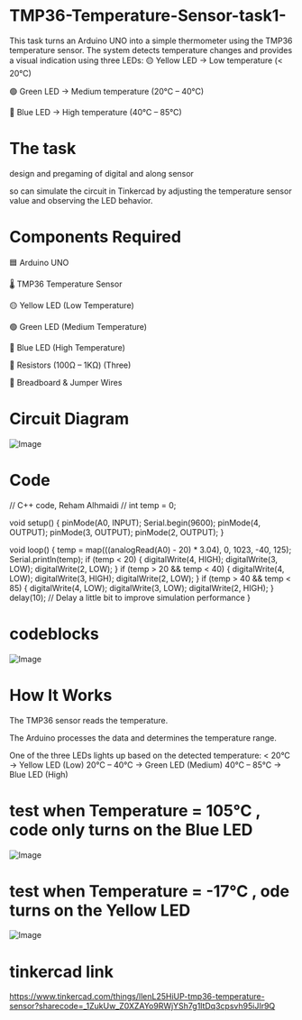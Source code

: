 # TMP36-Temperature-Sensor-task1-

This task turns an Arduino UNO into a simple thermometer using the TMP36 temperature sensor. 
The system detects temperature changes and provides a visual indication using 
three LEDs: 
🟡 Yellow LED → Low temperature (< 20°C)

🟢 Green LED → Medium temperature (20°C – 40°C)

🔵 Blue LED → High temperature (40°C – 85°C)


# The task 

design and pregaming of digital and along sensor

so can simulate the circuit in Tinkercad by adjusting the temperature sensor value and observing the LED behavior.



# Components Required

🟦 Arduino UNO

🌡 TMP36 Temperature Sensor

🟡 Yellow LED (Low Temperature)

🟢 Green LED (Medium Temperature)

🔵 Blue LED (High Temperature)

🔩 Resistors (100Ω – 1KΩ) (Three)

🔌 Breadboard & Jumper Wires




# Circuit Diagram
![Image](https://github.com/user-attachments/assets/c22d93da-8cee-4f98-b50d-8dd238f2f584)




# Code

// C++ code, Reham Alhmaidi
//
int temp = 0;

void setup()
{
  pinMode(A0, INPUT);
  Serial.begin(9600);
  pinMode(4, OUTPUT);
  pinMode(3, OUTPUT);
  pinMode(2, OUTPUT);
}

void loop()
{
  temp = map(((analogRead(A0) - 20) * 3.04), 0, 1023, -40, 125);
  Serial.println(temp);
  if (temp < 20) {
    digitalWrite(4, HIGH);
    digitalWrite(3, LOW);
    digitalWrite(2, LOW);
  }
  if (temp > 20 && temp < 40) {
    digitalWrite(4, LOW);
    digitalWrite(3, HIGH);
    digitalWrite(2, LOW);
  }
  if (temp > 40 && temp < 85) {
    digitalWrite(4, LOW);
    digitalWrite(3, LOW);
    digitalWrite(2, HIGH);
  }
  delay(10); // Delay a little bit to improve simulation performance
}






# codeblocks

![Image](https://github.com/user-attachments/assets/1b6f60dd-05be-4236-b528-4b1f44dbbdcd)





# How It Works

The TMP36 sensor reads the temperature.

The Arduino processes the data and determines the temperature range.

One of the three LEDs lights up based on the detected temperature:
< 20°C → Yellow LED (Low)
20°C – 40°C → Green LED (Medium)
40°C – 85°C → Blue LED (High)




# test when Temperature = 105°C  , code only turns on the Blue LED

![Image](https://github.com/user-attachments/assets/9044b5c2-67ca-43dc-b559-9c13e172c62b)




# test when Temperature = -17°C   ,  ode turns on the Yellow LED

![Image](https://github.com/user-attachments/assets/2505a543-c91a-49eb-bd33-afbe868bb92a) 



# tinkercad link

https://www.tinkercad.com/things/llenL25HiUP-tmp36-temperature-sensor?sharecode=_1ZukUw_Z0XZAYo9RWjYSh7g1ltDq3cpsvh95iJIr9Q


